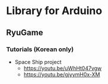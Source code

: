 # Library for Arduino


## RyuGame


### Tutorials (Korean only)

* Space Ship project
  * https://youtu.be/uWhHt047vgw
  * https://youtu.be/gjyymH0x-XM
